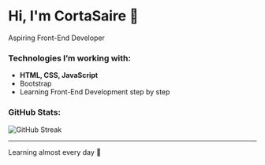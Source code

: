 # Hi, I'm CortaSaire 👋

Aspiring Front-End Developer 

### Technologies I’m working with:  
- **HTML, CSS, JavaScript**  
- Bootstrap  
- Learning Front-End Development step by step  

### GitHub Stats:  
![GitHub Streak](https://streak-stats.demolab.com/?user=CortaSaire&theme=tokyonight&hide_border=true)


---

Learning almost every day 🚀
